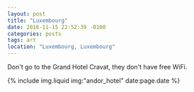 ```yaml
---
layout: post
title: "Luxembourg"
date: 2016-11-15 22:52:39 -0100
categories: posts
tags: art
location: "Luxembourg, Luxembourg"
---
```


Don't go to the Grand Hotel Cravat, they don't have free WiFi.

{% include img.liquid img:"andor_hotel" date:page.date %}

